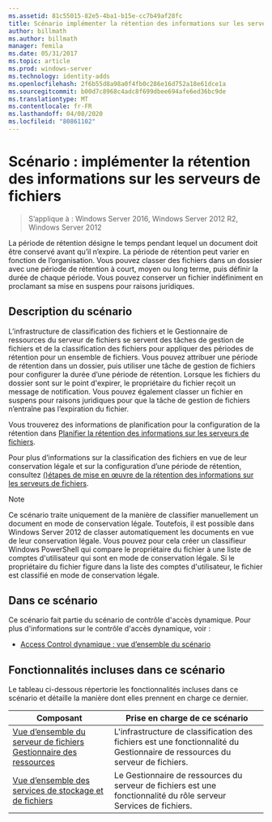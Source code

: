 ```yaml
---
ms.assetid: 81c55015-82e5-4ba1-b15e-cc7b49af28fc
title: Scénario implémenter la rétention des informations sur les serveurs de fichiers
author: billmath
ms.author: billmath
manager: femila
ms.date: 05/31/2017
ms.topic: article
ms.prod: windows-server
ms.technology: identity-adds
ms.openlocfilehash: 2f6b55d8a98a0f4fb0c286e16d752a18e61dce1a
ms.sourcegitcommit: b00d7c8968c4adc8f699dbee694afe6ed36bc9de
ms.translationtype: MT
ms.contentlocale: fr-FR
ms.lasthandoff: 04/08/2020
ms.locfileid: "80861102"
---
```

# <a name="scenario-implement-retention-of-information-on-file-servers"></a>Scénario : implémenter la rétention des informations sur les serveurs de fichiers

>S’applique à : Windows Server 2016, Windows Server 2012 R2, Windows Server 2012

La période de rétention désigne le temps pendant lequel un document doit être conservé avant qu’il n’expire. La période de rétention peut varier en fonction de l’organisation. Vous pouvez classer des fichiers dans un dossier avec une période de rétention à court, moyen ou long terme, puis définir la durée de chaque période. Vous pouvez conserver un fichier indéfiniment en proclamant sa mise en suspens pour raisons juridiques.  
  
## <a name="scenario-description"></a><a name="BKMK_OVER"></a>Description du scénario  
L’infrastructure de classification des fichiers et le Gestionnaire de ressources du serveur de fichiers se servent des tâches de gestion de fichiers et de la classification des fichiers pour appliquer des périodes de rétention pour un ensemble de fichiers. Vous pouvez attribuer une période de rétention dans un dossier, puis utiliser une tâche de gestion de fichiers pour configurer la durée d’une période de rétention. Lorsque les fichiers du dossier sont sur le point d'expirer, le propriétaire du fichier reçoit un message de notification. Vous pouvez également classer un fichier en suspens pour raisons juridiques pour que la tâche de gestion de fichiers n’entraîne pas l’expiration du fichier.  
  
Vous trouverez des informations de planification pour la configuration de la rétention dans [Planifier la rétention des informations sur les serveurs de fichiers](assetId:///edf13190-7077-455a-ac01-f534064a9e0c).  
  
Pour plus d’informations sur la classification des fichiers en vue de leur conservation légale et sur la configuration d’une période de rétention, consultez [ &#40;&#41;étapes de mise en œuvre de la rétention des informations sur les serveurs de fichiers](Deploy-Implementing-Retention-of-Information-on-File-Servers--Demonstration-Steps-.md).  
  
> [!NOTE]  
> Ce scénario traite uniquement de la manière de classifier manuellement un document en mode de conservation légale. Toutefois, il est possible dans Windows Server 2012 de classer automatiquement les documents en vue de leur conservation légale. Vous pouvez pour cela créer un classifieur Windows PowerShell qui compare le propriétaire du fichier à une liste de comptes d'utilisateur qui sont en mode de conservation légale. Si le propriétaire du fichier figure dans la liste des comptes d'utilisateur, le fichier est classifié en mode de conservation légale.  
  
## <a name="in-this-scenario"></a>Dans ce scénario  
Ce scénario fait partie du scénario de contrôle d'accès dynamique. Pour plus d'informations sur le contrôle d'accès dynamique, voir :  
  
-   [Access Control dynamique : vue d’ensemble du scénario](Dynamic-Access-Control--Scenario-Overview.md)  
  
## <a name="features-included-in-this-scenario"></a><a name="BKMK_NEW"></a>Fonctionnalités incluses dans ce scénario  
Le tableau ci-dessous répertorie les fonctionnalités incluses dans ce scénario et détaille la manière dont elles prennent en charge ce dernier.  
  
|Composant|Prise en charge de ce scénario|  
|-----------|---------------------------------|  
|[Vue d’ensemble du serveur de fichiers Gestionnaire des ressources](https://technet.microsoft.com/library/hh831701.aspx)|L'infrastructure de classification des fichiers est une fonctionnalité du Gestionnaire de ressources du serveur de fichiers.|  
|[Vue d’ensemble des services de stockage et de fichiers](https://technet.microsoft.com/library/hh831487.aspx)|Le Gestionnaire de ressources du serveur de fichiers est une fonctionnalité du rôle serveur Services de fichiers.|  
  
  


